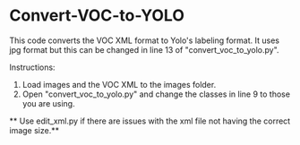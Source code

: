 # Convert-VOC-to-YOLO
This code converts the VOC XML format to Yolo's labeling format. It uses jpg format but this can be changed in line 13 of "convert_voc_to_yolo.py". 

Instructions:

1) Load images and the VOC XML to the images folder.
2) Open "convert_voc_to_yolo.py" and change the classes in line 9 to those you are using. 

** Use edit_xml.py if there are issues with the xml file not having the correct image size.**
